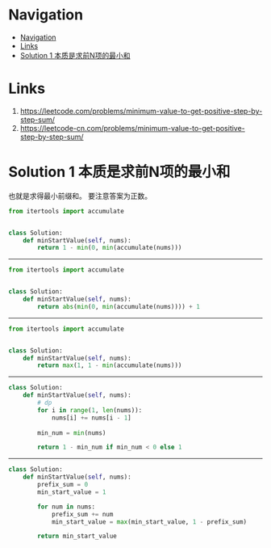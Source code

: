 # Navigation
- [Navigation](#navigation)
- [Links](#links)
- [Solution 1 本质是求前N项的最小和](#solution-1-%e6%9c%ac%e8%b4%a8%e6%98%af%e6%b1%82%e5%89%8dn%e9%a1%b9%e7%9a%84%e6%9c%80%e5%b0%8f%e5%92%8c)

# Links
1. https://leetcode.com/problems/minimum-value-to-get-positive-step-by-step-sum/
2. https://leetcode-cn.com/problems/minimum-value-to-get-positive-step-by-step-sum/


# Solution 1 本质是求前N项的最小和
也就是求得最小前缀和。
要注意答案为正数。
```python
from itertools import accumulate


class Solution:
    def minStartValue(self, nums):
        return 1 - min(0, min(accumulate(nums)))
```
---
```python
from itertools import accumulate


class Solution:
    def minStartValue(self, nums):
        return abs(min(0, min(accumulate(nums)))) + 1
```
---
```python
from itertools import accumulate


class Solution:
    def minStartValue(self, nums):
        return max(1, 1 - min(accumulate(nums)))
```
---
```python
class Solution:
    def minStartValue(self, nums):
        # dp
        for i in range(1, len(nums)):
            nums[i] += nums[i - 1]
        
        min_num = min(nums)

        return 1 - min_num if min_num < 0 else 1
```
---
```python
class Solution:
    def minStartValue(self, nums):
        prefix_sum = 0
        min_start_value = 1

        for num in nums:
            prefix_sum += num
            min_start_value = max(min_start_value, 1 - prefix_sum)

        return min_start_value

```